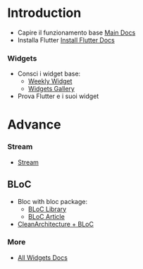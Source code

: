 # Introduction
- Capire il funzionamento base [Main Docs](https://flutter.dev/docs/development/ui/widgets-intro)
- Installa Flutter [Install Flutter Docs](https://flutter.dev/docs/get-started/install)

### Widgets
- Consci i widget base: 
  * [Weekly Widget](https://www.youtube.com/watch?v=b_sQ9bMltGU&list=PLjxrf2q8roU23XGwz3Km7sQZFTdB996iG) 
  * [Widgets Gallery](https://gallery.flutter.dev/#/)
- Prova Flutter e i suoi widget

# Advance

### Stream
- [Stream](https://medium.com/dartlang/dart-asynchronous-programming-streams-2569a993324d)

## BLoC
- Bloc with bloc package:
  * [BLoC Library](https://bloclibrary.dev/#/)
  * [BLoC Article](https://medium.com/flutter-community/flutter-bloc-pattern-for-dummies-like-me-c22d40f05a56)
- [CleanArchitecture + BLoC](https://medium.com/ideas-by-idean/a-flutter-bloc-clean-architecture-journey-to-release-the-1st-idean-flutter-app-db218021a804)

### More
- [All Widgets Docs](https://flutter.dev/docs/development/ui/widgets)
